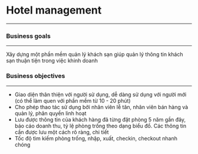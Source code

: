 # Hotel management
---
### Business goals
---
Xây dựng một phần mềm quản lý khách sạn giúp quản lý thông tin khách sạn thuận tiện trong việc khinh doanh
### Business objectives
---
- Giao diện thân thiện với người sử dụng, dễ dàng sử dụng với người mới (có thể làm quen với phần mềm từ 10 - 20 phút)
- Cho phép thao tác sử dụng bởi nhân viên lễ tân, nhân viên bán hàng và quản lý, phân quyền linh hoạt
- Lưu được thông tin của khách hàng đã từng đặt phòng 5 năm gần đây, báo cáo doanh thu, tỷ lệ phòng trống theo dạng biểu đồ. Các thông tin cần được lưu một cách rõ ràng, chi tiết
- Tốc độ tìm kiếm phòng trống, nhập, xuất, checkin, checkout nhanh chóng
